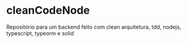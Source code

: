 # cleanCodeNode
Repositório para um backend feito com clean arquitetura, tdd, nodejs, typescript, typeorm e solid
